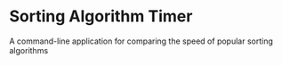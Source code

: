 # Sorting Algorithm Timer
A command-line application for comparing the speed of popular sorting algorithms
